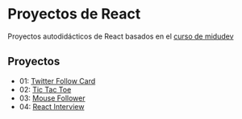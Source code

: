 # Proyectos de React

Proyectos autodidácticos de React basados en el [curso de midudev](https://github.com/midudev/aprendiendo-react)

## Proyectos

- 01: [Twitter Follow Card](https://github.com/siemeris/proyectos-react/tree/main/01-twitter-card)
- 02: [Tic Tac Toe](https://github.com/siemeris/proyectos-react/tree/main/02-tic-tac-toe)
- 03: [Mouse Follower](https://github.com/siemeris/proyectos-react/tree/main/03-mouse-follower)
- 04: [React Interview](https://github.com/siemeris/proyectos-react/tree/main/04-react-interview)


